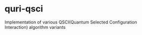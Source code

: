 # quri-qsci
Implementation of various QSCI(Quantum Selected Configuration Interaction) algorithm variants

